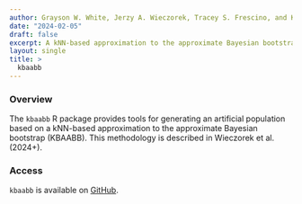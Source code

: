 ```yaml
---
author: Grayson W. White, Jerzy A. Wieczorek, Tracey S. Frescino, and Kelly S. McConville
date: "2024-02-05"
draft: false
excerpt: A kNN-based approximation to the approximate Bayesian bootstrap 
layout: single
title: >
  kbaabb
---
```


### Overview

The `kbaabb` R package provides tools for generating an artificial population based 
on a kNN-based approximation to the approximate Bayesian bootstrap (KBAABB). 
This methodology is described in Wieczorek et al. (2024+).

### Access

`kbaabb` is available on [GitHub](https://github.com/graysonwhite/kbaabb).

